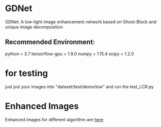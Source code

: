 # GDNet
GDNet: A low-light image enhancement network based on Ghost-Block and unique image decomposition

## Recommended Environment:
 python = 3.7
 tensorflow-gpu = 1.9.0
 numpy = 1.15.4
 scipy = 1.2.0
 
# for testing
just put your images into "dataset/test/demo/low" and run the test_LCR.py

# Enhanced Images
Enhanced images for different algorithm are [here]()

